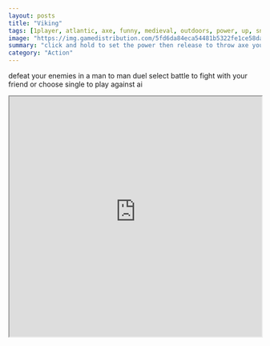 ```yaml
---
layout: posts
title: "Viking"
tags: [1player, atlantic, axe, funny, medieval, outdoors, power, up, snow, throwing, vikings, winter, duel, local, boats, powerful, outdoor, turn, based, throw, 2players, free, online, games, oyna, game, free, games, play, play, games]
image: "https://img.gamedistribution.com/5fd6da84eca54481b5322fe1ce58da34.jpg"
summary: "click and hold to set the power then release to throw axe you win if you can deplete enemies hp bar single fight against 4 enemies in survival mode battle play against your friend locally  free online games oyna game free games play play games"
category: "Action"
---
```


defeat your enemies in a man to man duel select battle to fight with your friend or choose single to play against ai

<iframe width="100%" height="480px;" src="https://html5.gamedistribution.com/5fd6da84eca54481b5322fe1ce58da34/"></iframe>